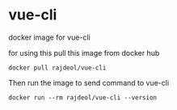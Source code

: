 # vue-cli

docker image for vue-cli

for using this pull this image from docker hub

```
docker pull rajdeol/vue-cli
```

Then run the image to send command to vue-cli

```
docker run --rm rajdeol/vue-cli --version
```
